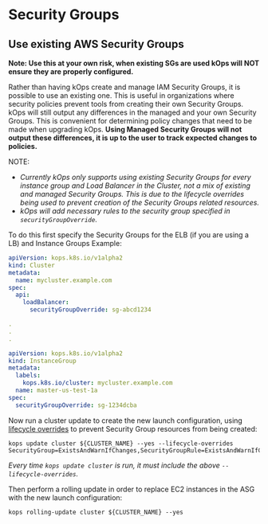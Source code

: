 # Security Groups

## Use existing AWS Security Groups
**Note: Use this at your own risk, when existing SGs are used kOps will NOT ensure they are properly configured.**

Rather than having kOps create and manage IAM Security Groups, it is possible to use an existing one. This is useful in organizations where security policies prevent tools from creating their own Security Groups.
kOps will still output any differences in the managed and your own Security Groups.
This is convenient for determining policy changes that need to be made when upgrading kOps.
**Using Managed Security Groups will not output these differences, it is up to the user to track expected changes to policies.**

NOTE: 

- *Currently kOps only supports using existing Security Groups for every instance group and Load Balancer in the Cluster, not a mix of existing and managed Security Groups.
This is due to the lifecycle overrides being used to prevent creation of the Security Groups related resources.*
- *kOps will add necessary rules to the security group specified in `securityGroupOverride`.*

To do this first specify the Security Groups for the ELB (if you are using a LB) and Instance Groups
Example:
```yaml
apiVersion: kops.k8s.io/v1alpha2
kind: Cluster
metadata:
  name: mycluster.example.com
spec:
  api:
    loadBalancer:
      securityGroupOverride: sg-abcd1234

.
.
.

apiVersion: kops.k8s.io/v1alpha2
kind: InstanceGroup
metadata:
  labels:
    kops.k8s.io/cluster: mycluster.example.com
  name: master-us-test-1a
spec:
  securityGroupOverride: sg-1234dcba

```

Now run a cluster update to create the new launch configuration, using [lifecycle overrides](./cli/kops_update_cluster.md#options) to prevent Security Group resources from being created:

```shell
kops update cluster ${CLUSTER_NAME} --yes --lifecycle-overrides SecurityGroup=ExistsAndWarnIfChanges,SecurityGroupRule=ExistsAndWarnIfChanges
```

*Every time `kops update cluster` is run, it must include the above `--lifecycle-overrides`.*

Then perform a rolling update in order to replace EC2 instances in the ASG with the new launch configuration:

```shell
kops rolling-update cluster ${CLUSTER_NAME} --yes
```
